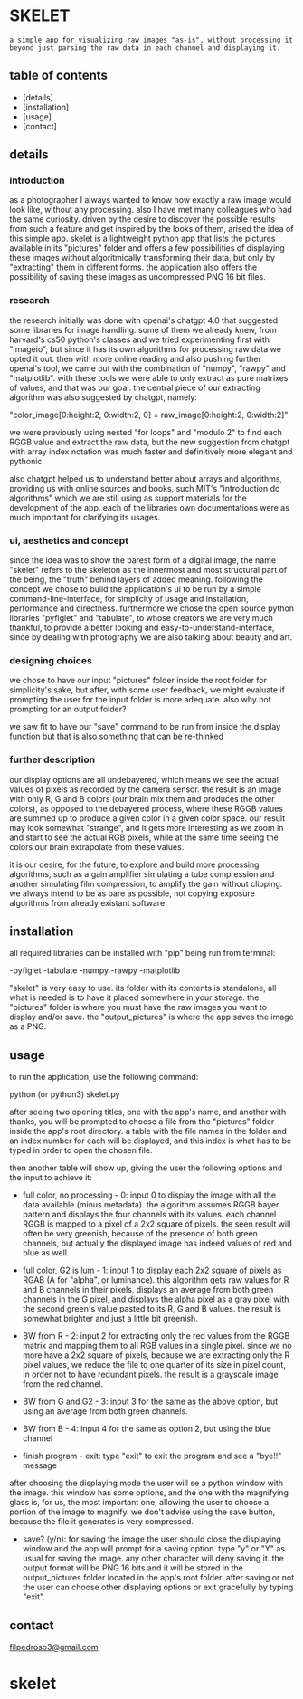 # SKELET

    a simple app for visualizing raw images "as-is", without processing it beyond just parsing the raw data in each channel and displaying it.


## table of contents

- [details]
- [installation]
- [usage]
- [contact]

## details

### introduction
as a photographer I always wanted to know how exactly a raw image would look like, without any processing. also I have met many colleagues who had the same curiosity. driven by the desire to discover the possible results from such a feature and get inspired by the looks of them, arised the idea of this simple app. skelet is a lightweight python app that lists the pictures available in its "pictures" folder and offers a few possibilities of displaying these images without algoritmically transforming their data, but only by "extracting" them in different forms. the application also offers the possibility of saving these images as uncompressed PNG 16 bit files.

### research
the research initially was done with openai's chatgpt 4.0 that suggested some libraries for image handling. some of them we already knew, from harvard's cs50 python's classes and we tried experimenting first with "imageio", but since it has its own algorithms for processing raw data we opted it out. then with more online reading and also pushing further openai's tool, we came out with the combination of "numpy", "rawpy" and "matplotlib". with these tools we were able to only extract as pure matrixes of values, and that was our goal. the central piece of our extracting algorithm was also suggested by chatgpt, namely:

"color_image[0:height:2, 0:width:2, 0] = raw_image[0:height:2, 0:width:2]"

we were previously using nested "for loops" and "modulo 2" to find each RGGB value and extract the raw data, but the new suggestion from chatgpt with array index notation was much faster and definitively more elegant and pythonic.

also chatgpt helped us to understand better about arrays and algorithms, providing us with online sources and books, such MIT's "introduction do algorithms" which we are still using as support materials for the development of the app. each of the libraries own documentations were as much important for clarifying its usages.

### ui, aesthetics and concept
since the idea was to show the barest form of a digital image, the name "skelet" refers to the skeleton as the innermost and most structural part of the being, the "truth" behind layers of added meaning. following the concept we chose to build the application's ui to be run by a simple command-line-interface, for simplicity of usage and installation, performance and directness. furthermore we chose the open source python libraries "pyfiglet" and "tabulate", to whose creators we are very much thankful, to provide a better looking and easy-to-understand-interface, since by dealing with photography we are also talking about beauty and art.

### designing choices

we chose to have our input "pictures" folder inside the root folder for simplicity's sake, but after, with some user feedback, we might evaluate if prompting the user for the input folder is more adequate. also why not prompting for an output folder?

we saw fit to have our "save" command to be run from inside the display function but that is also something that can be re-thinked

### further description
our display options are all undebayered, which means we see the actual values of pixels as recorded by the camera sensor. the result is an image with only R, G and B colors (our brain mix them and produces the other colors), as opposed to the debayered process, where these RGGB values are summed up to produce a given color in a given color space. our result may look somewhat "strange", and it gets more interesting as we zoom in and start to see the actual RGB pixels, while at the same time seeing the colors our brain extrapolate from these values.

it is our desire, for the future, to explore and build more processing algorithms, such as a gain amplifier simulating a tube compression and another simulating film compression, to amplify the gain without clipping. we always intend to be as bare as possible, not copying exposure algorithms from already existant software.

## installation
all required libraries can be installed with "pip" being run from terminal:

-pyfiglet
-tabulate
-numpy
-rawpy
-matplotlib

"skelet" is very easy to use. its folder with its contents is standalone, all what is needed is to have it placed somewhere in your storage. the "pictures" folder is where you must have the raw images you want to display and/or save. the "output_pictures" is where the app saves the image as a PNG.

## usage
to run the application, use the following command:

python (or python3) skelet.py

after seeing two opening titles, one with the app's name, and another with thanks, you will be prompted to choose a file from the "pictures" folder inside the app's root directory. a table with the file names in the folder and an index number for each will be displayed, and this index is what has to be typed in order to open the chosen file.

then another table will show up, giving the user the following options and the input to achieve it:

* full color, no processing - 0:
input 0 to display the image with all the data available (minus metadata). the algorithm assumes RGGB bayer pattern and displays the four channels with its values. each channel RGGB is mapped to a pixel of a 2x2 square of pixels. the seen result will often be very greenish, because of the presence of both green channels, but actually the displayed image has indeed values of red and blue as well.

* full color, G2 is lum - 1:
input 1 to display each 2x2 square of pixels as RGAB (A for "alpha", or luminance). this algorithm gets raw values for R and B channels in their pixels, displays an average from both green channels in the G pixel, and displays the alpha pixel as a gray pixel with the second green's value pasted to its R, G and B values. the result is somewhat brighter and just a little bit greenish.

* BW from R - 2:
input 2 for extracting only the red values from the RGGB matrix and mapping them to all RGB values in a single pixel. since we no more have a 2x2 square of pixels, because we are extracting only the R pixel values, we reduce the file to one quarter of its size in pixel count, in order not to have redundant pixels. the result is a grayscale image from the red channel.

* BW from G and G2 - 3:
input 3 for the same as the above option, but using an average from both green channels.

* BW from B - 4:
input 4 for the same as option 2, but using the blue channel

* finish program - exit:
type "exit" to exit the program and see a "bye!!" message

after choosing the displaying mode the user will se a python window with the image. this window has some options, and the one with the magnifying glass is, for us, the most important one, allowing the user to choose a portion of the image to magnify. we don't advise using the save button, because the file it generates is very compressed.

* save? (y/n):
for saving the image the user should close the displaying window and the app will prompt for a saving option. type "y" or "Y" as usual for saving the image. any other character will deny saving it. the output format will be PNG 16 bits and it will be stored in the output_pictures folder located in the app's root folder.
after saving or not the user can choose other displaying options or exit gracefully by typing "exit".

## contact

filpedroso3@gmail.com
# skelet
